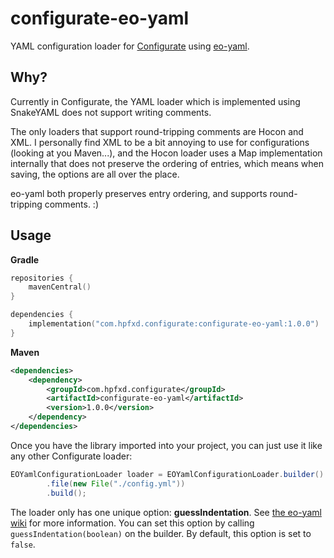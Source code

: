 # configurate-eo-yaml

YAML configuration loader for [Configurate](https://github.com/SpongePowered/Configurate/)
using [eo-yaml](https://github.com/decorators-squad/eo-yaml/).

## Why?

Currently in Configurate, the YAML loader which is implemented using SnakeYAML does not support writing comments.

The only loaders that support round-tripping comments are Hocon and XML. I personally find XML to be a bit annoying to
use for configurations (looking at you Maven...), and the Hocon loader uses a Map implementation internally that does
not preserve the ordering of entries, which means when saving, the options are all over the place.

eo-yaml both properly preserves entry ordering, and supports round-tripping comments. :)

## Usage

**Gradle**
```kotlin
repositories {
    mavenCentral()
}

dependencies {
    implementation("com.hpfxd.configurate:configurate-eo-yaml:1.0.0")
}
```

**Maven**
```xml
<dependencies>
    <dependency>
        <groupId>com.hpfxd.configurate</groupId>
        <artifactId>configurate-eo-yaml</artifactId>
        <version>1.0.0</version>
    </dependency>
</dependencies>
```

Once you have the library imported into your project, you can just use it like any other Configurate loader:
```java
EOYamlConfigurationLoader loader = EOYamlConfigurationLoader.builder()
        .file(new File("./config.yml"))
        .build();
```

The loader only has one unique option: **guessIndentation**. 
See [the eo-yaml wiki](https://github.com/decorators-squad/eo-yaml/wiki/Validation-of-Indentation) for more information.
You can set this option by calling `guessIndentation(boolean)` on the builder.
By default, this option is set to `false`.
